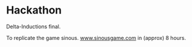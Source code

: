 Hackathon 
=========

Delta-Inductions final.

To replicate the game sinous. www.sinousgame.com in (approx) 8 hours.
